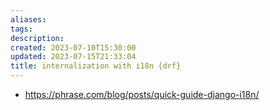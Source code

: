 ```yaml
---
aliases: 
tags: 
description:
created: 2023-07-10T15:30:00
updated: 2023-07-15T21:33:04
title: internalization with i18n {drf}
---
```

- https://phrase.com/blog/posts/quick-guide-django-i18n/
